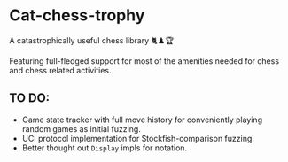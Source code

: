 # Cat-chess-trophy

A catastrophically useful chess library 🐈♟️🏆

Featuring full-fledged support for most of the amenities needed for chess and chess related activities. 

## TO DO:

- Game state tracker with full move history for conveniently playing random games as initial fuzzing.
- UCI protocol implementation for Stockfish-comparison fuzzing.
- Better thought out `Display` impls for notation.